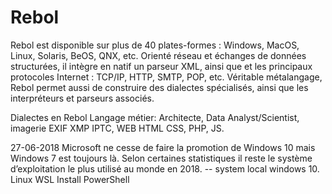# Rebol
Rebol est disponible sur plus de 40 plates-formes : Windows, MacOS, Linux, Solaris, BeOS, QNX, etc. Orienté réseau et échanges de données structurées, il intègre en natif un parseur XML, ainsi que et les principaux protocoles Internet : TCP/IP, HTTP, SMTP, POP, etc. Véritable métalangage, Rebol permet aussi de construire des dialectes spécialisés, ainsi que les interpréteurs et parseurs associés.

Dialectes en Rebol Langage métier: Architecte, Data Analyst/Scientist, imagerie EXIF XMP IPTC, WEB HTML CSS, PHP, JS.


27-06-2018
Microsoft ne cesse de faire la promotion de Windows 10 mais Windows 7 est toujours là. Selon certaines statistiques il reste le système d’exploitation le plus utilisé au monde en 2018.
-- system local windows 10. Linux WSL Install PowerShell

